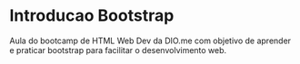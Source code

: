 # Introducao Bootstrap
Aula do bootcamp de HTML Web Dev da DIO.me com objetivo de aprender e praticar bootstrap para facilitar o desenvolvimento web.
